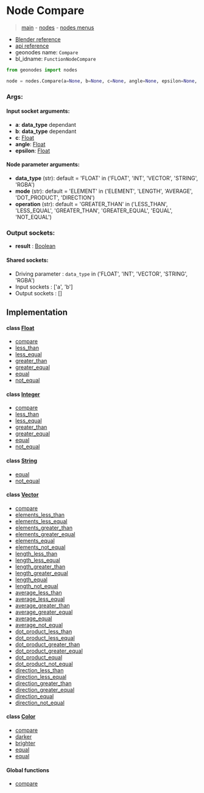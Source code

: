 # Node Compare

> [main](../structure.md) - [nodes](nodes.md) - [nodes menus](nodes_menus.md)

- [Blender reference](https://docs.blender.org/manual/en/latest/modeling/geometry_nodes/utilities/compare.html)
- [api reference](https://docs.blender.org/api/current/bpy.types.FunctionNodeCompare.html)
- geonodes name: `Compare`
- bl_idname: `FunctionNodeCompare`

```python
from geonodes import nodes

node = nodes.Compare(a=None, b=None, c=None, angle=None, epsilon=None, data_type='FLOAT', mode='ELEMENT', operation='GREATER_THAN')
```

### Args:

#### Input socket arguments:

- **a**: **data_type** dependant
- **b**: **data_type** dependant
- **c**: [Float](Float.md)
- **angle**: [Float](Float.md)
- **epsilon**: [Float](Float.md)

#### Node parameter arguments:

- **data_type** (str): default = 'FLOAT' in ('FLOAT', 'INT', 'VECTOR', 'STRING', 'RGBA')
- **mode** (str): default = 'ELEMENT' in ('ELEMENT', 'LENGTH', 'AVERAGE', 'DOT_PRODUCT', 'DIRECTION')
- **operation** (str): default = 'GREATER_THAN' in ('LESS_THAN', 'LESS_EQUAL', 'GREATER_THAN', 'GREATER_EQUAL', 'EQUAL', 'NOT_EQUAL')

### Output sockets:

- **result** : [Boolean](Boolean.md)

#### Shared sockets:

- Driving parameter : ``data_type`` in ('FLOAT', 'INT', 'VECTOR', 'STRING', 'RGBA')
- Input sockets  : ['a', 'b']
- Output sockets : []
## Implementation

#### class [Float](Float.md)

 - [compare](Float.md#compare)
 - [less_than](Float.md#less_than)
 - [less_equal](Float.md#less_equal)
 - [greater_than](Float.md#greater_than)
 - [greater_equal](Float.md#greater_equal)
 - [equal](Float.md#equal)
 - [not_equal](Float.md#not_equal)
#### class [Integer](Integer.md)

 - [compare](Integer.md#compare)
 - [less_than](Integer.md#less_than)
 - [less_equal](Integer.md#less_equal)
 - [greater_than](Integer.md#greater_than)
 - [greater_equal](Integer.md#greater_equal)
 - [equal](Integer.md#equal)
 - [not_equal](Integer.md#not_equal)
#### class [String](String.md)

 - [equal](String.md#equal)
 - [not_equal](String.md#not_equal)
#### class [Vector](Vector.md)

 - [compare](Vector.md#compare)
 - [elements_less_than](Vector.md#elements_less_than)
 - [elements_less_equal](Vector.md#elements_less_equal)
 - [elements_greater_than](Vector.md#elements_greater_than)
 - [elements_greater_equal](Vector.md#elements_greater_equal)
 - [elements_equal](Vector.md#elements_equal)
 - [elements_not_equal](Vector.md#elements_not_equal)
 - [length_less_than](Vector.md#length_less_than)
 - [length_less_equal](Vector.md#length_less_equal)
 - [length_greater_than](Vector.md#length_greater_than)
 - [length_greater_equal](Vector.md#length_greater_equal)
 - [length_equal](Vector.md#length_equal)
 - [length_not_equal](Vector.md#length_not_equal)
 - [average_less_than](Vector.md#average_less_than)
 - [average_less_equal](Vector.md#average_less_equal)
 - [average_greater_than](Vector.md#average_greater_than)
 - [average_greater_equal](Vector.md#average_greater_equal)
 - [average_equal](Vector.md#average_equal)
 - [average_not_equal](Vector.md#average_not_equal)
 - [dot_product_less_than](Vector.md#dot_product_less_than)
 - [dot_product_less_equal](Vector.md#dot_product_less_equal)
 - [dot_product_greater_than](Vector.md#dot_product_greater_than)
 - [dot_product_greater_equal](Vector.md#dot_product_greater_equal)
 - [dot_product_equal](Vector.md#dot_product_equal)
 - [dot_product_not_equal](Vector.md#dot_product_not_equal)
 - [direction_less_than](Vector.md#direction_less_than)
 - [direction_less_equal](Vector.md#direction_less_equal)
 - [direction_greater_than](Vector.md#direction_greater_than)
 - [direction_greater_equal](Vector.md#direction_greater_equal)
 - [direction_equal](Vector.md#direction_equal)
 - [direction_not_equal](Vector.md#direction_not_equal)
#### class [Color](Color.md)

 - [compare](Color.md#compare)
 - [darker](Color.md#darker)
 - [brighter](Color.md#brighter)
 - [equal](Color.md#equal)
 - [equal](Color.md#equal)
#### Global functions

 - [compare](function.md#compare)
